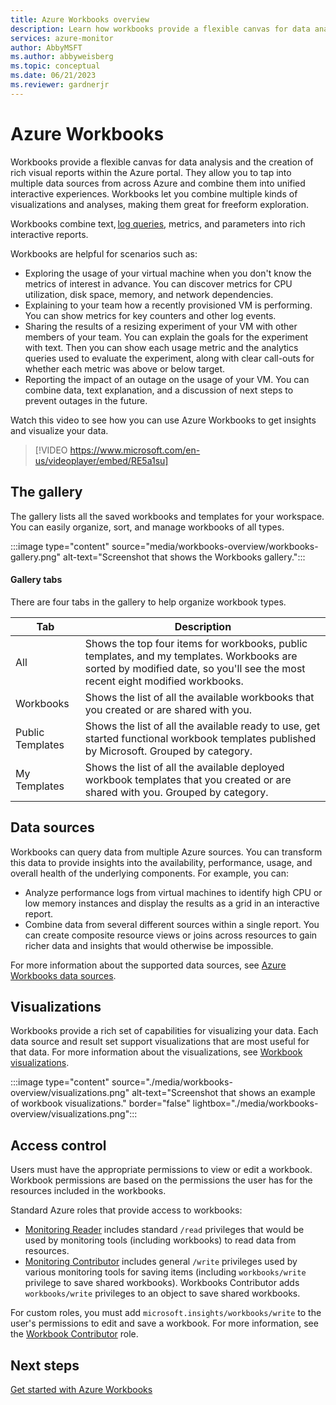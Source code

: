 ```yaml
---
title: Azure Workbooks overview
description: Learn how workbooks provide a flexible canvas for data analysis and the creation of rich visual reports within the Azure portal.
services: azure-monitor
author: AbbyMSFT
ms.author: abbyweisberg
ms.topic: conceptual
ms.date: 06/21/2023
ms.reviewer: gardnerjr 
---
```


# Azure Workbooks

Workbooks provide a flexible canvas for data analysis and the creation of rich visual reports within the Azure portal. They allow you to tap into multiple data sources from across Azure and combine them into unified interactive experiences. Workbooks let you combine multiple kinds of visualizations and analyses, making them great for freeform exploration.

Workbooks combine text, [log queries](/azure/data-explorer/kusto/query/), metrics, and parameters into rich interactive reports.

Workbooks are helpful for scenarios such as:

- Exploring the usage of your virtual machine when you don't know the metrics of interest in advance. You can discover metrics for CPU utilization, disk space, memory, and network dependencies.
- Explaining to your team how a recently provisioned VM is performing. You can show metrics for key counters and other log events.
- Sharing the results of a resizing experiment of your VM with other members of your team. You can explain the goals for the experiment with text. Then you can show each usage metric and the analytics queries used to evaluate the experiment, along with clear call-outs for whether each metric was above or below target.
- Reporting the impact of an outage on the usage of your VM. You can combine data, text explanation, and a discussion of next steps to prevent outages in the future.

Watch this video to see how you can use Azure Workbooks to get insights and visualize your data.
> [!VIDEO https://www.microsoft.com/en-us/videoplayer/embed/RE5a1su]

## The gallery

The gallery lists all the saved workbooks and templates for your workspace. You can easily organize, sort, and manage workbooks of all types.

:::image type="content" source="media/workbooks-overview/workbooks-gallery.png" alt-text="Screenshot that shows the Workbooks gallery.":::

#### Gallery tabs

There are four tabs in the gallery to help organize workbook types.

| Tab              | Description                                       |
|------------------|---------------------------------------------------|
| All | Shows the top four items for workbooks, public templates, and my templates. Workbooks are sorted by modified date, so you'll see the most recent eight modified workbooks.|
| Workbooks | Shows the list of all the available workbooks that you created or are shared with you. |
| Public Templates | Shows the list of all the available ready to use, get started functional workbook templates published by Microsoft. Grouped by category. |
| My Templates | Shows the list of all the available deployed workbook templates that you created or are shared with you. Grouped by category. |

## Data sources

Workbooks can query data from multiple Azure sources. You can transform this data to provide insights into the availability, performance, usage, and overall health of the underlying components. For example, you can:

- Analyze performance logs from virtual machines to identify high CPU or low memory instances and display the results as a grid in an interactive report.
- Combine data from several different sources within a single report. You can create composite resource views or joins across resources to gain richer data and insights that would otherwise be impossible.

For more information about the supported data sources, see [Azure Workbooks data sources](workbooks-data-sources.md).

## Visualizations

Workbooks provide a rich set of capabilities for visualizing your data. Each data source and result set support visualizations that are most useful for that data. For more information about the visualizations, see [Workbook visualizations](workbooks-visualizations.md).

:::image type="content" source="./media/workbooks-overview/visualizations.png" alt-text="Screenshot that shows an example of workbook visualizations." border="false" lightbox="./media/workbooks-overview/visualizations.png":::

## Access control

Users must have the appropriate permissions to view or edit a workbook. Workbook permissions are based on the permissions the user has for the resources included in the workbooks.

Standard Azure roles that provide access to workbooks:

- [Monitoring Reader](../../role-based-access-control/built-in-roles.md#monitoring-reader) includes standard `/read` privileges that would be used by monitoring tools (including workbooks) to read data from resources.
 - [Monitoring Contributor](../../role-based-access-control/built-in-roles.md#monitoring-contributor) includes general `/write` privileges used by various monitoring tools for saving items (including `workbooks/write` privilege to save shared workbooks). Workbooks Contributor adds `workbooks/write` privileges to an object to save shared workbooks.

For custom roles, you must add `microsoft.insights/workbooks/write` to the user's permissions to edit and save a workbook. For more information, see the [Workbook Contributor](../../role-based-access-control/built-in-roles.md#monitoring-contributor) role.

## Next steps

[Get started with Azure Workbooks](workbooks-getting-started.md)